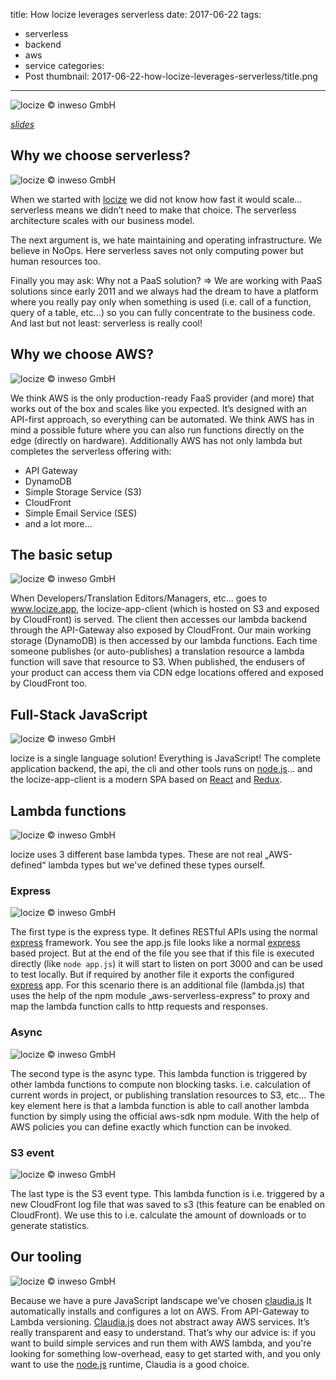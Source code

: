 title: How locize leverages serverless
date: 2017-06-22
tags:
  - serverless
  - backend
  - aws
  - service
categories:
  - Post
thumbnail: 2017-06-22-how-locize-leverages-serverless/title.png
---

![](title.png "locize © inweso GmbH")

_[slides](https://www.slideshare.net/adrai/locize-tech-talk)_

## Why we choose serverless?

![](why.png "locize © inweso GmbH")

When we started with [locize](http://www.locize.com) we did not know how fast it would scale… serverless means we didn’t need to make that choice. The serverless architecture scales with our business model.

The next argument is, we hate maintaining and operating infrastructure. We believe in NoOps. Here serverless saves not only computing power but human resources too.

Finally you may ask: Why not a PaaS solution? => We are working with PaaS solutions since early 2011 and we always had the dream to have a platform where you really pay only when something is used (i.e. call of a function, query of a table, etc…) so you can fully concentrate to the business code.
And last but not least: serverless is really cool!


## Why we choose AWS?

![](why_aws.png "locize © inweso GmbH")

We think AWS is the only production-ready FaaS provider (and more) that works out of the box and scales like you expected. It’s designed with an API-first approach, so everything can be automated.
We think AWS has in mind a possible future where you can also run functions directly on the edge (directly on hardware).
Additionally AWS has not only lambda but completes the serverless offering with:

- API Gateway
- DynamoDB
- Simple Storage Service (S3)
- CloudFront
- Simple Email Service (SES)
- and a lot more...


## The basic setup

![](setup.png "locize © inweso GmbH")

When Developers/Translation Editors/Managers, etc… goes to www.locize.app, the locize-app-client (which is hosted on S3 and exposed by CloudFront) is served. The client then accesses our lambda backend through the API-Gateway also exposed by CloudFront. Our main working storage (DynamoDB) is then accessed by our lambda functions.
Each time someone publishes (or auto-publishes) a translation resource a lambda function will save that resource to S3. When published, the endusers of your product can access them via CDN edge locations offered and exposed by CloudFront too.


## Full-Stack JavaScript

![](full_js.png "locize © inweso GmbH")

locize is a single language solution! Everything is JavaScript!
The complete application backend, the api, the cli and other tools runs on [node.js](https://nodejs.org)… and the locize-app-client is a modern SPA based on [React](https://facebook.github.io/react/) and [Redux](http://redux.js.org/).


## Lambda functions

![](types.png "locize © inweso GmbH")

locize uses 3 different base lambda types.
These are not real „AWS-defined“ lambda types but we've defined these types ourself.

### Express

![](express.png "locize © inweso GmbH")

The first type is the express type.
It defines RESTful APIs using the normal [express](http://expressjs.com/) framework.
You see the app.js file looks like a normal [express](http://expressjs.com/)  based project.
But at the end of the file you see that if this file is executed directly (like `node app.js`) it will start to listen on port 3000 and can be used to test locally.
But if required by another file it exports the configured [express](http://expressjs.com/) app.
For this scenario there is an additional file (lambda.js) that uses the help of the npm module „aws-serverless-express“ to proxy and map the lambda function calls to http requests and responses. 

### Async

![](async.png "locize © inweso GmbH")

The second type is the async type.
This lambda function is triggered by other lambda functions to compute non blocking tasks. i.e. calculation of current words in project, or publishing translation resources to S3, etc…
The key element here is that a lambda function is able to call another lambda function by simply using the official aws-sdk npm module.
With the help of AWS policies you can define exactly which function can be invoked.

### S3 event

![](s3.png "locize © inweso GmbH")

The last type is the S3 event type.
This lambda function is i.e. triggered by a new CloudFront log file that was saved to s3 (this feature can be enabled on CloudFront).
We use this to i.e. calculate the amount of downloads or to generate statistics.

## Our tooling

![](claudia.png "locize © inweso GmbH")

Because we have a pure JavaScript landscape we’ve chosen [claudia.js](https://claudiajs.com/)
It automatically installs and configures a lot on AWS. From API-Gateway to Lambda versioning.
[Claudia.js](https://claudiajs.com/) does not abstract away AWS services. It’s really transparent and easy to understand.
That’s why our advice is: if you want to build simple services and run them with AWS lambda, and you're looking for something low-overhead, easy to get started with, and you only want to use the [node.js](https://nodejs.org) runtime, Claudia is a good choice.
